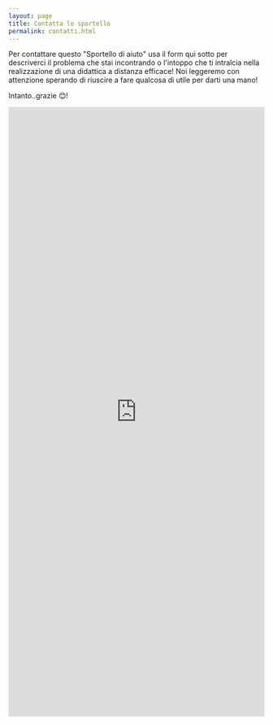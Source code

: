 ```yaml
---
layout: page
title: Contatta lo sportello
permalink: contatti.html
---
```


Per contattare questo "Sportello di aiuto" usa il form qui sotto per descriverci il problema che stai incontrando o l'intoppo che ti intralcia nella realizzazione di una didattica a distanza efficace! 
Noi leggeremo con attenzione sperando di riuscire a fare qualcosa di utile per darti una mano!

Intanto..grazie :blush:!


<iframe src="https://docs.google.com/forms/d/e/1FAIpQLSeriA5F-9HVP-WUvsr8l_j8ewbAx8uhiUyHJ3cuFQHhS3nlyA/viewform?embedded=true" width="100%" height="1200" frameborder="0" marginheight="0" marginwidth="0">Caricamento…</iframe>
